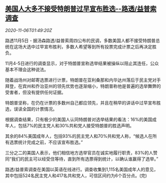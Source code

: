 <!--1604629400000-->
[美国人大多不接受特朗普过早宣布胜选--路透/益普索调查](https://cn.reuters.com/article/survey-usa-elections-1105-thur-idCNKBS27M08A)
------

<div><i>2020-11-06T01:49:20Z</i></div><p>路透11月5日 - 据汤森路透/益普索周四公布的民调，多数美国人都不接受特朗普总统在这场大选中过早宣布胜利，多数人希望等到所有投票完成计票之后再决定胜负。</p><p>11月4-5日进行的调查显示，对于特朗普宣称选举结果被操纵以阻止其连任，公众基本不理会这种说法。</p><p>随着战场州对邮寄选票进行计票，特朗普在亚利桑那和内华达州落后于民主党对手拜登，在宾州和乔治亚州的领先优势也逐渐缩小，特朗普称他是普遍的选举舞弊的受害者，但没有提供任何证据。</p><p>特朗普坚称，在仍在计票的多数州自己都应领先，并且在稍早的讲话中过早宣布胜选，误读全国的计票情况。</p><p>根据调查结果，只有极少的美国人认同特朗普对选举结果的看法：16%的美国成年人，包括7%的民主党人和30%共和党人接受特朗普的胜选声明。</p><p>其余的84%美国成年人，包括93%的民主党人和70%共和党人称，“候选人在所有选票统计完成之前，不应该宣布胜选。”</p><p>三分之二的美国人表示，他们相信地方选举官员在诚实地履行职责，83%的人赞同“我们的民主可以经受住等待，直到所有选票得到统计，以确认谁赢得了选举。”</p><p>路透/益普索调查在美国以英语在线进行。调查收集到1,115名美国成年人的意见，其中包括524名民主党人和417名共和党人，可信区间约为6个百分点。(完)</p>
